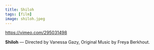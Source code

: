 ```yaml
---
title: Shiloh
tags: [film] 
image: shiloh.jpeg
---
```


https://vimeo.com/295031498

**Shiloh** &mdash; Directed by Vanessa Gazy, Original Music by Freya Berkhout. 
